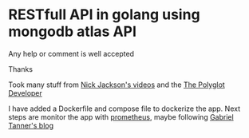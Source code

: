 # RESTfull API in golang using mongodb atlas API

Any help or comment is well accepted

Thanks

Took many stuff from [Nick Jackson's videos](https://github.com/nicholasjackson/building-microservices-youtube) and the [The Polyglot Developer](https://www.thepolyglotdeveloper.com/2019/02/developing-restful-api-golang-mongodb-nosql-database/)

I have added a Dockerfile and compose file to dockerize the app. Next steps are monitor the app with [prometheus](https://prometheus.io/), maybe following [Gabriel Tanner's blog](https://gabrieltanner.org/blog/collecting-prometheus-metrics-in-golang)

